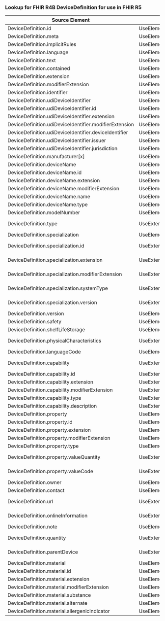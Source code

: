 ### Lookup for FHIR R4B DeviceDefinition for use in FHIR R5

| Source Element | Usage | Target |
| -------------- | ----- | ------ |
| DeviceDefinition.id | UseElementSameName | DeviceDefinition.id |
| DeviceDefinition.meta | UseElementSameName | DeviceDefinition.meta |
| DeviceDefinition.implicitRules | UseElementSameName | DeviceDefinition.implicitRules |
| DeviceDefinition.language | UseElementSameName | DeviceDefinition.language |
| DeviceDefinition.text | UseElementSameName | DeviceDefinition.text |
| DeviceDefinition.contained | UseElementSameName | DeviceDefinition.contained |
| DeviceDefinition.extension | UseElementSameName | DeviceDefinition.extension |
| DeviceDefinition.modifierExtension | UseElementSameName | DeviceDefinition.modifierExtension |
| DeviceDefinition.identifier | UseElementSameName | DeviceDefinition.identifier |
| DeviceDefinition.udiDeviceIdentifier | UseElementSameName | DeviceDefinition.udiDeviceIdentifier |
| DeviceDefinition.udiDeviceIdentifier.id | UseElementSameName | DeviceDefinition.udiDeviceIdentifier.id |
| DeviceDefinition.udiDeviceIdentifier.extension | UseElementSameName | DeviceDefinition.udiDeviceIdentifier.extension |
| DeviceDefinition.udiDeviceIdentifier.modifierExtension | UseElementSameName | DeviceDefinition.udiDeviceIdentifier.modifierExtension |
| DeviceDefinition.udiDeviceIdentifier.deviceIdentifier | UseElementSameName | DeviceDefinition.udiDeviceIdentifier.deviceIdentifier |
| DeviceDefinition.udiDeviceIdentifier.issuer | UseElementSameName | DeviceDefinition.udiDeviceIdentifier.issuer |
| DeviceDefinition.udiDeviceIdentifier.jurisdiction | UseElementSameName | DeviceDefinition.udiDeviceIdentifier.jurisdiction |
| DeviceDefinition.manufacturer[x] | UseElementRenamed | DeviceDefinition.manufacturer |
| DeviceDefinition.deviceName | UseElementSameName | DeviceDefinition.deviceName |
| DeviceDefinition.deviceName.id | UseElementSameName | DeviceDefinition.deviceName.id |
| DeviceDefinition.deviceName.extension | UseElementSameName | DeviceDefinition.deviceName.extension |
| DeviceDefinition.deviceName.modifierExtension | UseElementSameName | DeviceDefinition.deviceName.modifierExtension |
| DeviceDefinition.deviceName.name | UseElementSameName | DeviceDefinition.deviceName.name |
| DeviceDefinition.deviceName.type | UseElementSameName | DeviceDefinition.deviceName.type |
| DeviceDefinition.modelNumber | UseElementSameName | DeviceDefinition.modelNumber |
| DeviceDefinition.type | UseExtension | http://hl7.org/fhir/4.3/StructureDefinition/extension-DeviceDefinition.type |
| DeviceDefinition.specialization | UseElementRenamed | DeviceDefinition.conformsTo |
| DeviceDefinition.specialization.id | UseExtension | http://hl7.org/fhir/4.3/StructureDefinition/extension-DeviceDefinition.specialization.id |
| DeviceDefinition.specialization.extension | UseExtension | http://hl7.org/fhir/4.3/StructureDefinition/extension-DeviceDefinition.specialization.extension |
| DeviceDefinition.specialization.modifierExtension | UseExtension | http://hl7.org/fhir/4.3/StructureDefinition/extension-DeviceDefinition.specialization.modifierExtension |
| DeviceDefinition.specialization.systemType | UseExtension | http://hl7.org/fhir/4.3/StructureDefinition/extension-DeviceDefinition.specialization.systemType |
| DeviceDefinition.specialization.version | UseExtension | http://hl7.org/fhir/4.3/StructureDefinition/extension-DeviceDefinition.specialization.version |
| DeviceDefinition.version | UseElementSameName | DeviceDefinition.version |
| DeviceDefinition.safety | UseElementSameName | DeviceDefinition.safety |
| DeviceDefinition.shelfLifeStorage | UseElementSameName | DeviceDefinition.shelfLifeStorage |
| DeviceDefinition.physicalCharacteristics | UseExtension | http://hl7.org/fhir/4.3/StructureDefinition/extension-DeviceDefinition.physicalCharacteristics |
| DeviceDefinition.languageCode | UseElementSameName | DeviceDefinition.languageCode |
| DeviceDefinition.capability | UseExtension | http://hl7.org/fhir/4.3/StructureDefinition/extension-DeviceDefinition.capability |
| DeviceDefinition.capability.id | UseExtensionFromAncestor | - |
| DeviceDefinition.capability.extension | UseExtensionFromAncestor | - |
| DeviceDefinition.capability.modifierExtension | UseExtensionFromAncestor | - |
| DeviceDefinition.capability.type | UseExtensionFromAncestor | - |
| DeviceDefinition.capability.description | UseExtensionFromAncestor | - |
| DeviceDefinition.property | UseElementSameName | DeviceDefinition.property |
| DeviceDefinition.property.id | UseElementSameName | DeviceDefinition.property.id |
| DeviceDefinition.property.extension | UseElementSameName | DeviceDefinition.property.extension |
| DeviceDefinition.property.modifierExtension | UseElementSameName | DeviceDefinition.property.modifierExtension |
| DeviceDefinition.property.type | UseElementSameName | DeviceDefinition.property.type |
| DeviceDefinition.property.valueQuantity | UseExtension | http://hl7.org/fhir/4.3/StructureDefinition/extension-DeviceDefinition.property.valueQuantity |
| DeviceDefinition.property.valueCode | UseExtension | http://hl7.org/fhir/4.3/StructureDefinition/extension-DeviceDefinition.property.valueCode |
| DeviceDefinition.owner | UseElementSameName | DeviceDefinition.owner |
| DeviceDefinition.contact | UseElementSameName | DeviceDefinition.contact |
| DeviceDefinition.url | UseExtension | http://hl7.org/fhir/4.3/StructureDefinition/extension-DeviceDefinition.url |
| DeviceDefinition.onlineInformation | UseExtension | http://hl7.org/fhir/4.3/StructureDefinition/extension-DeviceDefinition.onlineInformation |
| DeviceDefinition.note | UseElementSameName | DeviceDefinition.note |
| DeviceDefinition.quantity | UseExtension | http://hl7.org/fhir/4.3/StructureDefinition/extension-DeviceDefinition.quantity |
| DeviceDefinition.parentDevice | UseExtension | http://hl7.org/fhir/4.3/StructureDefinition/extension-DeviceDefinition.parentDevice |
| DeviceDefinition.material | UseElementSameName | DeviceDefinition.material |
| DeviceDefinition.material.id | UseElementSameName | DeviceDefinition.material.id |
| DeviceDefinition.material.extension | UseElementSameName | DeviceDefinition.material.extension |
| DeviceDefinition.material.modifierExtension | UseElementSameName | DeviceDefinition.material.modifierExtension |
| DeviceDefinition.material.substance | UseElementSameName | DeviceDefinition.material.substance |
| DeviceDefinition.material.alternate | UseElementSameName | DeviceDefinition.material.alternate |
| DeviceDefinition.material.allergenicIndicator | UseElementSameName | DeviceDefinition.material.allergenicIndicator |

